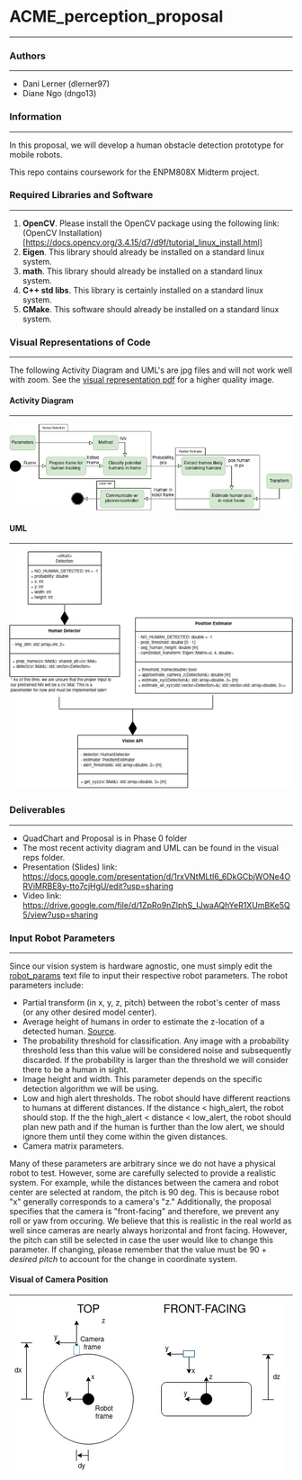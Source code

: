 # ACME_perception_proposal
<!-- [![Build Status](https://app.travis-ci.com/siddharthtelang/PID-Controller.svg?branch=development)](https://app.travis-ci.com/siddharthtelang/PID-Controller)
[![Coverage Status](https://coveralls.io/repos/github/siddharthtelang/PID-Controller/badge.png?branch=development)](https://coveralls.io/github/siddharthtelang/PID-Controller?branch=development)
[![License: MIT](https://img.shields.io/badge/License-MIT-blue.svg)](https://opensource.org/licenses/MIT) -->
---

### Authors
---
- Dani Lerner (dlerner97)
- Diane Ngo (dngo13)

### Information
---
In this proposal, we will develop a human obstacle detection prototype for mobile robots.

This repo contains coursework for the ENPM808X Midterm project. 

### Required Libraries and Software
---
  1. **OpenCV**. Please install the OpenCV package using the following link: (OpenCV Installation)[https://docs.opencv.org/3.4.15/d7/d9f/tutorial_linux_install.html]
  2. **Eigen**. This library should already be installed on a standard linux system.
  3. **math**. This library should already be installed on a standard linux system.
  4. **C++ std libs**. This library is certainly installed on a standard linux system.
  5. **CMake**. This software should already be installed on a standard linux system.

### Visual Representations of Code
---
The following Activity Diagram and UML's are jpg files and will not work well with zoom. See the [visual representation pdf](/visual_reps/activity_and_UML.drawio.pdf) for a higher quality image.

#### Activity Diagram
---
![Original activity diagram of the perception stack.](/visual_reps/activity_diagram.jpg?raw=true "Activity Diagram")

#### UML
---
![Original UML of the perception stack.](/visual_reps/UML.jpg?raw=true "UML")

### Deliverables
---
- QuadChart and Proposal is in Phase 0 folder
- The most recent activity diagram and UML can be found in the visual reps folder.
- Presentation (Slides) link: https://docs.google.com/presentation/d/1rxVNtMLtl6_6DkGCbjWONe4ORViMRBE8y-tto7cjHgU/edit?usp=sharing
- Video link: https://drive.google.com/file/d/1ZpRo9nZlphS_IJwaAQhYeR1XUmBKe5Q5/view?usp=sharing

### Input Robot Parameters
---
Since our vision system is hardware agnostic, one must simply edit the [robot_params](/robot_params/robot_params.txt) text file to input their respective robot parameters. The robot parameters include: 
- Partial transform (in x, y, z, pitch) between the robot's center of mass (or any other desired model center). 
- Average height of humans in order to estimate the z-location of a detected human. [Source](https://www.worlddata.info/average-bodyheight.php).
- The probability threshold for classification. Any image with a probability threshold less than this value will be considered noise and subsequently discarded. If the probability is larger than the threshold we will consider there to be a human in sight.
- Image height and width. This parameter depends on the specific detection algorithm we will be using. 
- Low and high alert thresholds. The robot should have different reactions to humans at different distances. If the distance < high_alert, the robot should stop. If the the high_alert < distance < low_alert, the robot should plan new path and if the human is further than the low alert, we should ignore them until they come within the given distances.
- Camera matrix parameters.
    
Many of these parameters are arbitrary since we do not have a physical robot to test. However, some are carefully selected to provide a realistic system. For example, while the distances between the camera and robot center are selected at random, the pitch is 90 deg. This is because robot "x" generally corresponds to a camera's "z." Additionally, the proposal specifies that the camera is "front-facing" and therefore, we prevent any roll or yaw from occuring. We believe that this is realistic in the real world as well since cameras are nearly always horizontal and front facing. However, the pitch can still be selected in case the user would like to change this parameter. If changing, please remember that the value must be 90 + *desired pitch* to account for the change in coordinate system.

#### Visual of Camera Position
---
![Camera Position visual](/visual_reps/Physical_Robot.jpg?raw=true "Camera Position")
